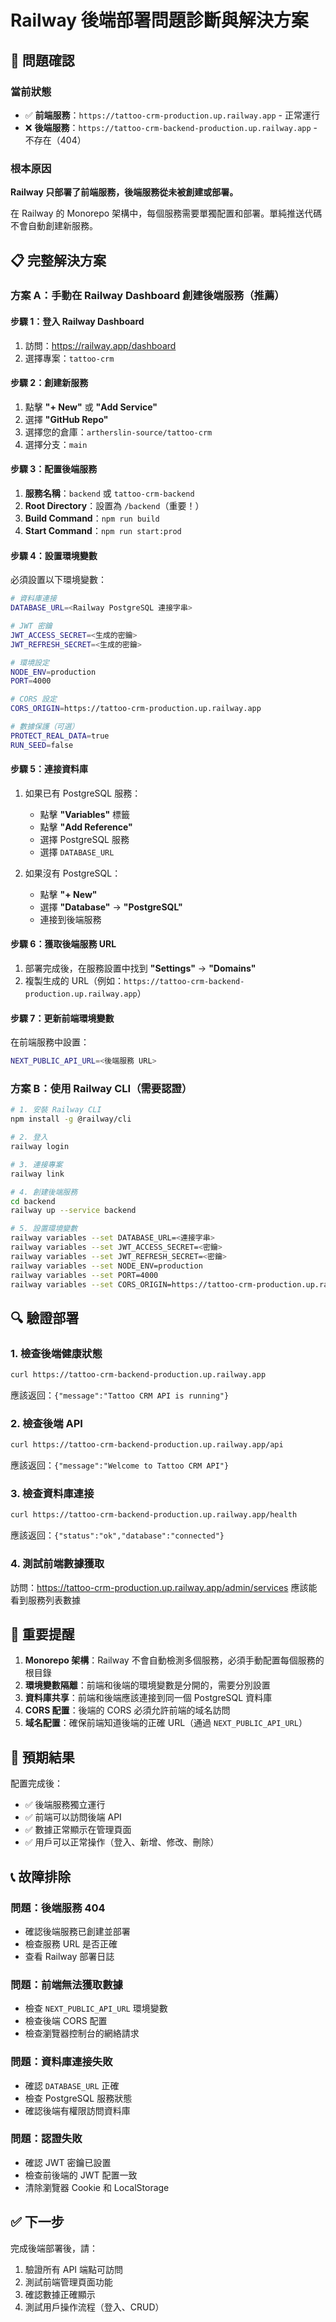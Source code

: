# Railway 後端部署問題診斷與解決方案

## 🚨 問題確認

### 當前狀態
- ✅ **前端服務**：`https://tattoo-crm-production.up.railway.app` - 正常運行
- ❌ **後端服務**：`https://tattoo-crm-backend-production.up.railway.app` - 不存在（404）

### 根本原因
**Railway 只部署了前端服務，後端服務從未被創建或部署。**

在 Railway 的 Monorepo 架構中，每個服務需要單獨配置和部署。單純推送代碼不會自動創建新服務。

## 📋 完整解決方案

### 方案 A：手動在 Railway Dashboard 創建後端服務（推薦）

#### 步驟 1：登入 Railway Dashboard
1. 訪問：https://railway.app/dashboard
2. 選擇專案：`tattoo-crm`

#### 步驟 2：創建新服務
1. 點擊 **"+ New"** 或 **"Add Service"**
2. 選擇 **"GitHub Repo"**
3. 選擇您的倉庫：`artherslin-source/tattoo-crm`
4. 選擇分支：`main`

#### 步驟 3：配置後端服務
1. **服務名稱**：`backend` 或 `tattoo-crm-backend`
2. **Root Directory**：設置為 `/backend`（重要！）
3. **Build Command**：`npm run build`
4. **Start Command**：`npm run start:prod`

#### 步驟 4：設置環境變數
必須設置以下環境變數：

```bash
# 資料庫連接
DATABASE_URL=<Railway PostgreSQL 連接字串>

# JWT 密鑰
JWT_ACCESS_SECRET=<生成的密鑰>
JWT_REFRESH_SECRET=<生成的密鑰>

# 環境設定
NODE_ENV=production
PORT=4000

# CORS 設定
CORS_ORIGIN=https://tattoo-crm-production.up.railway.app

# 數據保護（可選）
PROTECT_REAL_DATA=true
RUN_SEED=false
```

#### 步驟 5：連接資料庫
1. 如果已有 PostgreSQL 服務：
   - 點擊 **"Variables"** 標籤
   - 點擊 **"Add Reference"**
   - 選擇 PostgreSQL 服務
   - 選擇 `DATABASE_URL`

2. 如果沒有 PostgreSQL：
   - 點擊 **"+ New"**
   - 選擇 **"Database"** → **"PostgreSQL"**
   - 連接到後端服務

#### 步驟 6：獲取後端服務 URL
1. 部署完成後，在服務設置中找到 **"Settings"** → **"Domains"**
2. 複製生成的 URL（例如：`https://tattoo-crm-backend-production.up.railway.app`）

#### 步驟 7：更新前端環境變數
在前端服務中設置：
```bash
NEXT_PUBLIC_API_URL=<後端服務 URL>
```

### 方案 B：使用 Railway CLI（需要認證）

```bash
# 1. 安裝 Railway CLI
npm install -g @railway/cli

# 2. 登入
railway login

# 3. 連接專案
railway link

# 4. 創建後端服務
cd backend
railway up --service backend

# 5. 設置環境變數
railway variables --set DATABASE_URL=<連接字串>
railway variables --set JWT_ACCESS_SECRET=<密鑰>
railway variables --set JWT_REFRESH_SECRET=<密鑰>
railway variables --set NODE_ENV=production
railway variables --set PORT=4000
railway variables --set CORS_ORIGIN=https://tattoo-crm-production.up.railway.app
```

## 🔍 驗證部署

### 1. 檢查後端健康狀態
```bash
curl https://tattoo-crm-backend-production.up.railway.app
```
應該返回：`{"message":"Tattoo CRM API is running"}`

### 2. 檢查後端 API
```bash
curl https://tattoo-crm-backend-production.up.railway.app/api
```
應該返回：`{"message":"Welcome to Tattoo CRM API"}`

### 3. 檢查資料庫連接
```bash
curl https://tattoo-crm-backend-production.up.railway.app/health
```
應該返回：`{"status":"ok","database":"connected"}`

### 4. 測試前端數據獲取
訪問：https://tattoo-crm-production.up.railway.app/admin/services
應該能看到服務列表數據

## 📝 重要提醒

1. **Monorepo 架構**：Railway 不會自動檢測多個服務，必須手動配置每個服務的根目錄
2. **環境變數隔離**：前端和後端的環境變數是分開的，需要分別設置
3. **資料庫共享**：前端和後端應該連接到同一個 PostgreSQL 資料庫
4. **CORS 配置**：後端的 CORS 必須允許前端的域名訪問
5. **域名配置**：確保前端知道後端的正確 URL（通過 `NEXT_PUBLIC_API_URL`）

## 🎯 預期結果

配置完成後：
- ✅ 後端服務獨立運行
- ✅ 前端可以訪問後端 API
- ✅ 數據正常顯示在管理頁面
- ✅ 用戶可以正常操作（登入、新增、修改、刪除）

## 📞 故障排除

### 問題：後端服務 404
- 確認後端服務已創建並部署
- 檢查服務 URL 是否正確
- 查看 Railway 部署日誌

### 問題：前端無法獲取數據
- 檢查 `NEXT_PUBLIC_API_URL` 環境變數
- 檢查後端 CORS 配置
- 檢查瀏覽器控制台的網絡請求

### 問題：資料庫連接失敗
- 確認 `DATABASE_URL` 正確
- 檢查 PostgreSQL 服務狀態
- 確認後端有權限訪問資料庫

### 問題：認證失敗
- 確認 JWT 密鑰已設置
- 檢查前後端的 JWT 配置一致
- 清除瀏覽器 Cookie 和 LocalStorage

## ✅ 下一步

完成後端部署後，請：
1. 驗證所有 API 端點可訪問
2. 測試前端管理頁面功能
3. 確認數據正確顯示
4. 測試用戶操作流程（登入、CRUD）

